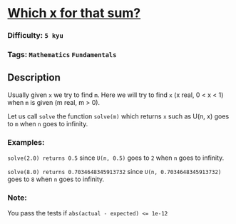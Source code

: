 # [Which x for that sum?](https://www.codewars.com/kata/5b1cd19fcd206af728000056)

### Difficulty: `5 kyu`

### Tags: `Mathematics` `Fundamentals`

## Description

Usually given `x` we try to find `m`. Here we will try to find `x` (x real, 0 < x < 1) when `m` is given (m real, m > 0).

Let us call `solve` the function `solve(m)` which returns `x` such as U(n, x) goes to `m` when `n` goes to infinity.

### Examples:
`solve(2.0) returns 0.5` since `U(n, 0.5)` goes to `2` when `n` goes to infinity.

`solve(8.0) returns 0.7034648345913732` since `U(n, 0.7034648345913732)` goes to `8` when `n` goes to infinity.

### Note:
You pass the tests if `abs(actual - expected) <= 1e-12`

